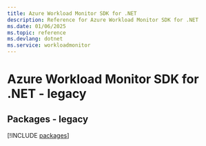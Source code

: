 ```yaml
---
title: Azure Workload Monitor SDK for .NET
description: Reference for Azure Workload Monitor SDK for .NET
ms.date: 01/06/2025
ms.topic: reference
ms.devlang: dotnet
ms.service: workloadmonitor
---
```

# Azure Workload Monitor SDK for .NET - legacy
## Packages - legacy
[!INCLUDE [packages](workload-monitor-index.md)]